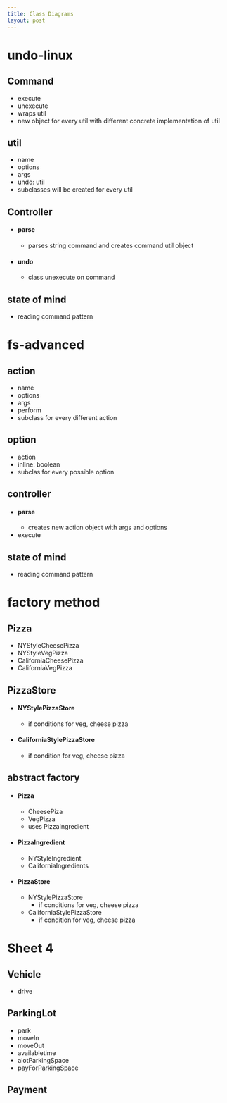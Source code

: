 ```yaml
---
title: Class Diagrams
layout: post
---
```

    
# undo-linux

## Command 
* execute 
* unexecute 
* wraps util 
* new object for every util with different concrete implementation of util 

## util 
* name 
* options 
* args 
* undo: util 
* subclasses will be created for every util 

## Controller 
* #### parse 
	* parses string command and creates command util object 
* #### undo 
	* class unexecute on command 

## state of mind 
* reading command pattern 
# fs-advanced

## action 
* name 
* options 
* args 
* perform 
* subclass for every different action 

## option 
* action 
* inline: boolean 
* subclas for every possible option 

## controller 
* #### parse 
	* creates new action object with args and options 
* execute 

## state of mind 
* reading command pattern 
# factory method

## Pizza 
* NYStyleCheesePizza 
* NYStyleVegPizza 
* CaliforniaCheesePizza 
* CaliforniaVegPizza 

## PizzaStore 
* #### NYStylePizzaStore 
	* if conditions for veg, cheese pizza 
* #### CaliforniaStylePizzaStore 
	* if condition for veg, cheese pizza 

## abstract factory 
* #### Pizza 
	* CheesePiza 
	* VegPizza 
	* uses PizzaIngredient 
* #### PizzaIngredient 
	* NYStyleIngredient 
	* CaliforniaIngredients 
* #### PizzaStore 
	* NYStylePizzaStore 
		* if conditions for veg, cheese pizza 
	* CaliforniaStylePizzaStore 
		* if condition for veg, cheese pizza 
# Sheet 4

## Vehicle 
* drive 

## ParkingLot 
* park 
* moveIn 
* moveOut 
* availabletime 
* alotParkingSpace 
* payForParkingSpace 

## Payment 
